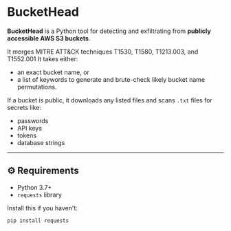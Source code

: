 # BucketHead

**BucketHead** is a Python tool for detecting and exfiltrating from **publicly accessible AWS S3 buckets**. 

It merges MITRE ATT&CK techniques T1530, T1580, T1213.003, and T1552.001 
It takes either:
- an exact bucket name, or  
- a list of keywords to generate and brute-check likely bucket name permutations.

If a bucket is public, it downloads any listed files and scans `.txt` files for secrets like:
- passwords
- API keys
- tokens
- database strings

---

## ⚙ Requirements

- Python 3.7+
- `requests` library

Install this if you haven't:
```bash
pip install requests
